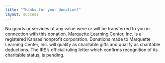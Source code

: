 ```yaml
---
title: "Thanks for your donation!"
layout: success
---
```


No goods or services of any value were or will be transferred to you in connection with this donation. Marquette Learning Center, Inc. is a registered Kansas nonprofit corporation. Donations made to Marquette Learning Center, Inc. will qualify as charitable gifts and qualify as charitable deductions. The IRS’s official ruling letter which confirms recognition of its charitable status, is pending.
